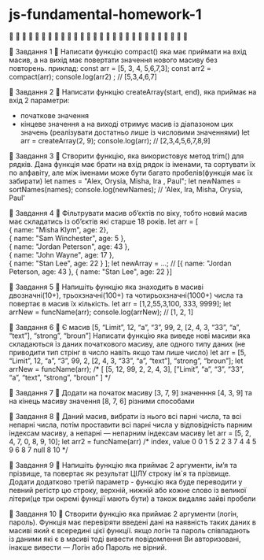 # js-fundamental-homework-1

🍒 🍒 🍒 🍒 🍒 🍒 🍒 🍒 🍒 🍒 🍒 🍒 🍒  🍒 🍒 🍒 🍒 🍒 🍒 🍒
🍒 🍒 🍒 🍒 🍒 🍒 🍒 🍒

🌟 Завдання 1 🌟 
Написати функцію compact() яка має приймати на вхід масив, а на вихід має повертати значення нового масиву без повторень.
приклад:
const arr = [5, 3, 4, 5,6,7,3];
const arr2 = compact(arr);
console.log(arr2) ; // [5,3,4,6,7]

🌟 Завдання 2 🌟 
Написати функцію createArray(start, end), яка приймає на вхід 2 параметри:
 - початкове значення
 - кінцеве значення
а на виході отримує масив із діапазоном цих значень (реалізувати достатньо лише із числовими значеннями)
let arr = createArray(2, 9);
console.log(arr); // [2,3,4,5,6,7,8,9]

🌟 Завдання 3 🌟
Створити функцію, яка використовує метод trim() для рядків. Дана функція має брати на вхід рядок із іменами, та сортувати їх по алфавіту, але між іменами може бути багато пробелів(функція має їх забирати)
let names = "Alex,    Orysia, Misha,    Ira     , Paul";
let newNames = sortNames(names);
console.log(newNames); // 'Alex, Ira, Misha, Orysia, Paul' 

🌟 Завдання 4 🌟
Фільтрувати масив об’єктів по віку, тобто новий масив має складатись із об’єктів які старше 18 років.
 let arr = [  
{ name: "Misha Klym", age: 2},  
{ name: "Sam Winchester", age: 5 },  
{ name: "Jordan Peterson", age: 43 },  
{ name: "John Wayne", age: 17 },  
{ name: "Stan Lee", age: 22 }
];
let newArray = ...; // [{ name: "Jordan Peterson, age: 43 }, { name: "Stan Lee", age: 22 }] 

🌟 Завдання 5 🌟 
Напишіть функцію яка знаходить в масиві двозначні(10+), трьохзначні(100+) та чотирьохзначні(1000+)  числа та повертає в масив їх кількість.
 let arr = [1,2,55,3,100, 333, 9999];
let arrNew = funcName(arr);
console.log(arrNew); // [1, 2, 1]

🌟 Завдання 6 🌟 
Є масив [5, “Limit”, 12, “a”, “3”, 99, 2, [2, 4, 3, “33”, “a”, “text”], “strong”, “broun”]
Написати функцію яка виведе нові масиви яка складаються із даних початкового масиву, але одного типу даних (не приводити тип стрінг в число навіть якщо там лише число)
let  arr = [5, “Limit”, 12, “a”, “3”, 99, 2, [2, 4, 3, “33”, “a”, “text”], “strong”, “broun”];
let arrNew = funcName(arr);
 /* 
[
[5, 12, 99, 2, 2, 4, 3],
[”Limit”, “a”, “3”, “33”, “a”, “text”, “strong”, “broun”
] 
*/

🌟 Завдання 7 🌟 
Додати на початок масиву [3, 7, 9] значенння [4, 3, 9] та на кінець масиву значення [8, 7, 6] різними способами

🌟 Завдання 8 🌟
Даний масив, вибрати із нього всі парні числа, та всі непарні числа, потім проставити всі парні числа у відповідність парним індексам масиву, а непарні — непарним індексам масиву
 let arr = [5, 2, 4, 7, 0, 8, 9, 10];
let arr2 = funcName(arr)
/*
index, value
0          0
1          5
2          2
3          7
4          4
5          9
6          8
7          null
8          10
*/ 

🌟 Завдання 9 🌟 
Напишіть функцію яка приймає 2 аргументи, ім’я та прізвище, та повертає як результат ЦІЛУ строку ім`я та прізвище. Додати додатково третій параметр - функцію яка буде переводити у певний регістр цю строку, верхній, нижній або кожне слово із великої літери(це три окремі функції мають бути) а також видаляє зайві пробели

🌟 Завдання 10 🌟 
Створити функцію яка приймає 2 аргументи (логін, пароль). Функція має перевіряти введені дані на наявність таких даних в масиві який є всередині цієї функції. якщо логін та пароль співпадають із даними які є в масиві тоді вивести повідомлення Ви авторизовані, інакше вивести — Логін або Пароль не вірний.